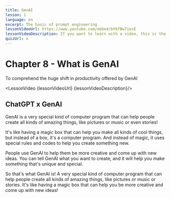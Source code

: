 ```yaml
---
title: GenAI
lesson: 1
language: en
excerpt: The basic of prompt engineering 
lessonVideoUrl: https://www.youtube.com/embed/btKfBw7iosE 
lessonVideoDescription: If you want to learn with a video, this is the way to do it.
quizUrl: x
---
```


<script>
  import LessonVideo from '$lib/components/atoms/LessonVideo.svelte';   
</script>

# Chapter 8 - What is GenAI

To comprehend the huge shift in productivity offered by GenAI

<LessonVideo {lessonVideoUrl} {lessonVideoDescription}/>

## ChatGPT x GenAI

GenAI is a very special kind of computer program that can help people create all
kinds of amazing things, like pictures or music or even stories!

It's like having a magic box that can help you make all kinds of cool things, but
instead of a box, it's a computer program. And instead of magic, it uses special
rules and codes to help you create something new.

People use GenAI to help them be more creative and come up with new ideas. You
can tell GenAI what you want to create, and it will help you make something that's
unique and special.

So that's what GenAI is! A very special kind of computer program that can help
people create all kinds of amazing things, like pictures or music or stories. It's like
having a magic box that can help you be more creative and come up with new
ideas!

